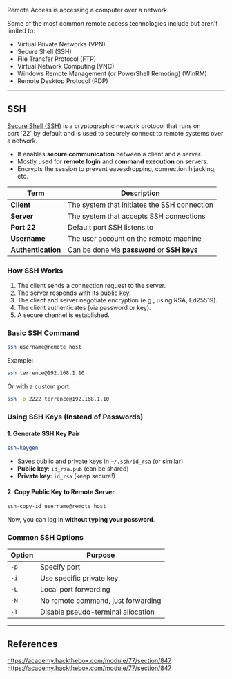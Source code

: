 Remote Access is accessing a computer over a network.

Some of the most common remote access technologies include but aren't limited to:
- Virtual Private Networks (VPN)
- Secure Shell (SSH)
- File Transfer Protocol (FTP)
- Virtual Network Computing (VNC)
- Windows Remote Management (or PowerShell Remoting) (WinRM)
- Remote Desktop Protocol (RDP)


---

## SSH
[Secure Shell (SSH)](https://en.wikipedia.org/wiki/SSH_\(Secure_Shell\)) is a cryptographic network protocol that runs on port `22` by default and is used to securely connect to remote systems over a network.
- It enables **secure communication** between a client and a server.
- Mostly used for **remote login** and **command execution** on servers.
- Encrypts the session to prevent eavesdropping, connection hijacking, etc.

| Term               | Description                                  |
| ------------------ | -------------------------------------------- |
| **Client**         | The system that initiates the SSH connection |
| **Server**         | The system that accepts SSH connections      |
| **Port 22**        | Default port SSH listens to                  |
| **Username**       | The user account on the remote machine       |
| **Authentication** | Can be done via **password** or **SSH keys** |
### How SSH Works
1. The client sends a connection request to the server.
2. The server responds with its public key.
3. The client and server negotiate encryption (e.g., using RSA, Ed25519).
4. The client authenticates (via password or key).
5. A secure channel is established.

### Basic SSH Command

```bash
ssh username@remote_host
```

Example:

```bash
ssh terrence@192.168.1.10
```

Or with a custom port:

```bash
ssh -p 2222 terrence@192.168.1.10
```


### Using SSH Keys (Instead of Passwords)

#### 1. Generate SSH Key Pair

```bash
ssh-keygen
```

- Saves public and private keys in `~/.ssh/id_rsa` (or similar)
- **Public key**: `id_rsa.pub` (can be shared)
- **Private key**: `id_rsa` (keep secure!)

#### 2. Copy Public Key to Remote Server

```bash
ssh-copy-id username@remote_host
```

Now, you can log in **without typing your password**.

### Common SSH Options

|Option|Purpose|
|---|---|
|`-p`|Specify port|
|`-i`|Use specific private key|
|`-L`|Local port forwarding|
|`-N`|No remote command, just forwarding|
|`-T`|Disable pseudo-terminal allocation|


---

## References
https://academy.hackthebox.com/module/77/section/847
https://academy.hackthebox.com/module/77/section/847

